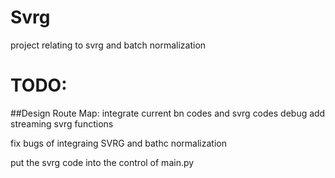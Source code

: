 # Svrg
project relating to svrg and batch normalization

# TODO: 
##Design Route Map:
integrate current bn codes and svrg codes
debug 
add streaming svrg functions



fix bugs of integraing SVRG and bathc normalization

put the svrg code into the control of main.py


